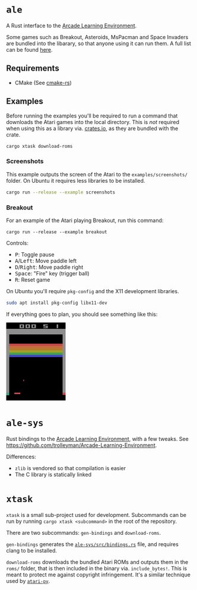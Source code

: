 # `ale`
A Rust interface to the [Arcade Learning Environment](https://github.com/mgbellemare/Arcade-Learning-Environment).

Some games such as Breakout, Asteroids, MsPacman and Space Invaders are bundled into the libarary, so that anyone using it can run them. A full list can be found [here](https://github.com/trolleyman/ale-rs/blob/master/src/lib.rs#L363-L440).

## Requirements
- CMake (See [cmake-rs](https://github.com/alexcrichton/cmake-rs))

## Examples
Before running the examples you'll be required to run a command that downloads the Atari games into the local directory. This is *not* required when using this as a library via. [crates.io](https://crates.io), as they are bundled with the crate.
```bash
cargo xtask download-roms
```

### Screenshots
This example outputs the screen of the Atari to the `examples/screenshots/` folder. On Ubuntu it requires less libraries to be installed.
```bash
cargo run --release --example screenshots
```

### Breakout
For an example of the Atari playing Breakout, run this command:
```
cargo run --release --example breakout
```

Controls:
- <kbd>P</kbd>: Toggle pause
- <kbd>A</kbd>/<kbd>Left</kbd>: Move paddle left
- <kbd>D</kbd>/<kbd>Right</kbd>: Move paddle right
- <kbd>Space</kbd>: "Fire" key (trigger ball)
- <kbd>R</kbd>: Reset game

On Ubuntu you'll require `pkg-config` and the X11 development libraries.
```bash
sudo apt install pkg-config libx11-dev
```

If everything goes to plan, you should see something like this:

![Breakout](./examples/breakout.png)

# `ale-sys`
Rust bindings to the [Arcade Learning Environment](https://github.com/mgbellemare/Arcade-Learning-Environment), with a few tweaks. See https://github.com/trolleyman/Arcade-Learning-Environment.

Differences:
- `zlib` is vendored so that compilation is easier
- The C library is statically linked

# `xtask`
`xtask` is a small sub-project used for development. Subcommands can be run by running `cargo xtask <subcommand>` in the root of the repository.

There are two subcommands: `gen-bindings` and `download-roms`.

`gen-bindings` generates the [`ale-sys/src/bindings.rs`](ale-sys/src/bindings.rs) file, and requires clang to be installed.

`download-roms` downloads the bundled Atari ROMs and outputs them in the `roms/` folder, that is then included in the binary via. `include_bytes!`. This is meant to protect me against copyright infringement. It's a similar technique used by [`atari-py`](https://github.com/openai/atari-py).
